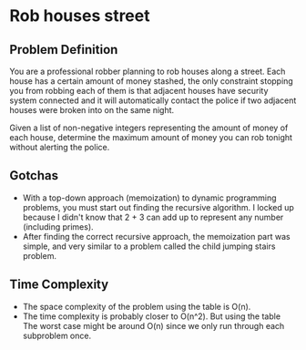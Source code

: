 # Rob houses street

## Problem Definition
You are a professional robber planning to rob houses along a street. Each house has a certain amount of money stashed, the only constraint stopping you from robbing each of them is that adjacent houses have security system connected and it will automatically contact the police if two adjacent houses were broken into on the same night.

Given a list of non-negative integers representing the amount of money of each house, determine the maximum amount of money you can rob tonight without alerting the police.

## Gotchas
- With a top-down approach (memoization) to dynamic programming problems, you must start out finding the recursive algorithm. I locked up because I didn't know that 2 + 3 can add up to represent any number (including primes).
- After finding the correct recursive approach, the memoization part was simple, and very similar to a problem called the child jumping stairs problem.

## Time Complexity
- The space complexity of the problem using the table is O(n).
- The time complexity is probably closer to O(n^2).  But using the table The worst case might be around O(n) since we only run through each subproblem once.
